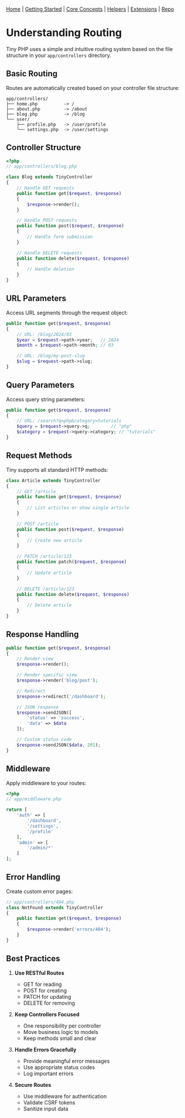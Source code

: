 [Home](../readme.md) | [Getting Started](getting-started.md) | [Core Concepts](../core-concepts) | [Helpers](../helpers) | [Extensions](../extensions) | [Repo](https://github.com/ranaroussi/tiny)

# Understanding Routing

Tiny PHP uses a simple and intuitive routing system based on the file structure in your `app/controllers` directory.

## Basic Routing

Routes are automatically created based on your controller file structure:

```
app/controllers/
├── home.php          -> /
├── about.php         -> /about
├── blog.php          -> /blog
└── user/
    ├── profile.php   -> /user/profile
    └── settings.php  -> /user/settings
```

## Controller Structure

```php
<?php
// app/controllers/blog.php

class Blog extends TinyController
{
    // Handle GET requests
    public function get($request, $response)
    {
        $response->render();
    }

    // Handle POST requests
    public function post($request, $response)
    {
        // Handle form submission
    }

    // Handle DELETE requests
    public function delete($request, $response)
    {
        // Handle deletion
    }
}
```

## URL Parameters

Access URL segments through the request object:

```php
public function get($request, $response)
{
    // URL: /blog/2024/03
    $year = $request->path->year;   // 2024
    $month = $request->path->month; // 03

    // URL: /blog/my-post-slug
    $slug = $request->path->slug;
}
```

## Query Parameters

Access query string parameters:

```php
public function get($request, $response)
{
    // URL: /search?q=php&category=tutorials
    $query = $request->query->q;        // "php"
    $category = $request->query->category; // "tutorials"
}
```

## Request Methods

Tiny supports all standard HTTP methods:

```php
class Article extends TinyController
{
    // GET /article
    public function get($request, $response)
    {
        // List articles or show single article
    }

    // POST /article
    public function post($request, $response)
    {
        // Create new article
    }

    // PATCH /article/123
    public function patch($request, $response)
    {
        // Update article
    }

    // DELETE /article/123
    public function delete($request, $response)
    {
        // Delete article
    }
}
```

## Response Handling

```php
public function get($request, $response)
{
    // Render view
    $response->render();

    // Render specific view
    $response->render('blog/post');

    // Redirect
    $response->redirect('/dashboard');

    // JSON response
    $response->sendJSON([
        'status' => 'success',
        'data' => $data
    ]);

    // Custom status code
    $response->sendJSON($data, 201);
}
```

## Middleware

Apply middleware to your routes:

```php
<?php
// app/middleware.php

return [
    'auth' => [
        '/dashboard',
        '/settings',
        '/profile'
    ],
    'admin' => [
        '/admin/*'
    ]
];
```

## Error Handling

Create custom error pages:

```php
// app/controllers/404.php
class NotFound extends TinyController
{
    public function get($request, $response)
    {
        $response->render('errors/404');
    }
}
```

## Best Practices

1. **Use RESTful Routes**
   - GET for reading
   - POST for creating
   - PATCH for updating
   - DELETE for removing

2. **Keep Controllers Focused**
   - One responsibility per controller
   - Move business logic to models
   - Keep methods small and clear

3. **Handle Errors Gracefully**
   - Provide meaningful error messages
   - Use appropriate status codes
   - Log important errors

4. **Secure Routes**
   - Use middleware for authentication
   - Validate CSRF tokens
   - Sanitize input data
